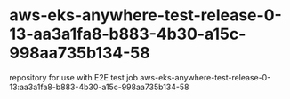 # aws-eks-anywhere-test-release-0-13-aa3a1fa8-b883-4b30-a15c-998aa735b134-58
repository for use with E2E test job aws-eks-anywhere-test-release-0-13:aa3a1fa8-b883-4b30-a15c-998aa735b134-58
